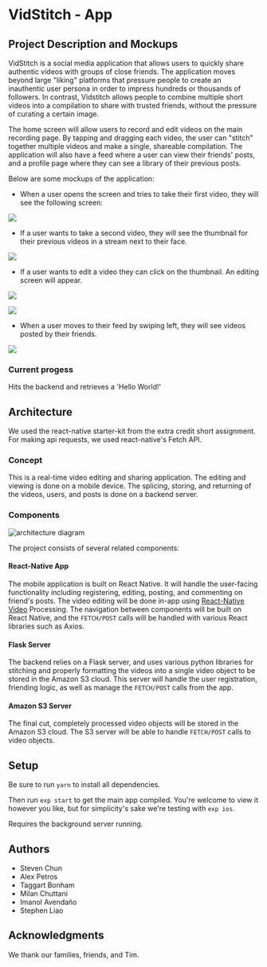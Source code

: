 # VidStitch - App

## Project Description and Mockups

VidStitch is a social media application that allows users to quickly share authentic videos with groups of close friends. The application moves beyond large "liking" platforms that pressure people to create an inauthentic user persona in order to impress hundreds or thousands of followers. In contrast, Vidstitch allows people to combine multiple short videos into a compilation to share with trusted friends, without the pressure of curating a certain image. 

The home screen will allow users to record and edit videos on the main recording page. By tapping and dragging each video, the user can "stitch" together multiple videos and make a single, shareable compilation. The application will also have a feed where a user can view their friends' posts, and a profile page where they can see a library of their previous posts.

Below are some mockups of the application: 

* When a user opens the screen and tries to take their first video, they will see the following screen: 

![](./img/editor.png)

* If a user wants to take a second video, they will see the thumbnail for their previous videos in a stream next to their face. 

![](./img/editor2.png)

* If a user wants to edit a video they can click on the thumbnail. An editing screen will appear. 

![](./img/editorOnClick.png)

![](./img/editClip.png)

* When a user moves to their feed by swiping left, they will see videos posted by their friends. 

![](./img/Feed.png)


### Current progess
Hits the backend and retrieves a 'Hello World!'

## Architecture

We used the react-native starter-kit from the extra credit short assignment. For making api requests, we used react-native's Fetch API.

### Concept
This is a real-time video editing and sharing application. The editing and viewing is done on a mobile device. The splicing, storing, and returning of the videos, users, and posts is done on a backend server.

### Components
![architecture diagram](img/architecture.png)

The project consists of several related components:

#### React-Native App
The mobile application is built on React Native. It will handle the user-facing functionality including registering, editing, posting, and commenting on friend's posts. The video editing will be done in-app using [React-Native Video](https://github.com/shahen94/react-native-video-processing) Processing. The navigation between components will be built on React Native, and the `FETCH/POST` calls will be handled with various React libraries such as Axios.

#### Flask Server
The backend relies on a Flask server, and uses various python libraries for stitching and properly formatting the videos into a single video object to be stored in the Amazon S3 cloud. This server will handle the user registration, friending logic, as well as manage the `FETCH/POST` calls from the app.

#### Amazon S3 Server
The final cut, completely processed video objects will be stored in the Amazon S3 cloud. The S3 server will be able to handle `FETCH/POST` calls to video objects.

## Setup
Be sure to run `yarn` to install all dependencies.

Then run `exp start` to get the main app compiled. You're welcome to view it however you like, but for simplicity's sake we're testing with `exp ios`.

Requires the background server running.

## Authors

* Steven Chun
* Alex Petros
* Taggart Bonham
* Milan Chuttani
* Imanol Avendaño
* Stephen Liao

## Acknowledgments

We thank our families, friends, and Tim.
